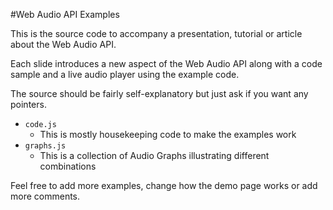 #Web Audio API Examples

This is the source code to accompany a presentation, tutorial or article about the Web Audio API.

Each slide introduces a new aspect of the Web Audio API along with a code sample and a live audio player using the example code.

The source should be fairly self-explanatory but just ask if you want any pointers.

 - `code.js`
   - This is mostly housekeeping code to make the examples work
 - `graphs.js`
   - This is a collection of Audio Graphs illustrating different combinations
   
Feel free to add more examples, change how the demo page works or add more comments.
